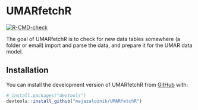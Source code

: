 # UMARfetchR

<!-- badges: start -->
[![R-CMD-check](https://github.com/majazaloznik/UMARfetchR/actions/workflows/R-CMD-check.yaml/badge.svg)](https://github.com/majazaloznik/UMARfetchR/actions/workflows/R-CMD-check.yaml)
<!-- badges: end -->

The goal of UMARfetchR is to check for new data tables somewhere (a folder or email)
import and parse the data, and prepare it for the UMAR data model.


## Installation

You can install the development version of UMARfetchR from [GitHub](https://github.com/) with:

``` r
# install.packages("devtools")
devtools::install_github("majazaloznik/UMARfetchR")
```

